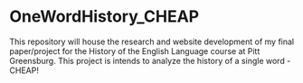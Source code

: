 # OneWordHistory_CHEAP
This repository will house the research and website development of my final paper/project for the History of the English Language course at Pitt Greensburg. This project is intends to analyze the history of a single word - CHEAP!
